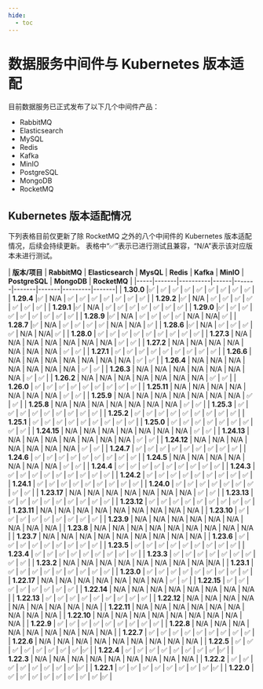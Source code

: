 ```yaml
---
hide:
  - toc
---
```


# 数据服务中间件与 Kubernetes 版本适配

目前数据服务已正式发布了以下几个中间件产品：

- RabbitMQ
- Elasticsearch
- MySQL
- Redis
- Kafka
- MinIO
- PostgreSQL
- MongoDB
- RocketMQ

## Kubernetes 版本适配情况

下列表格目前仅更新了除 RocketMQ 之外的八个中间件的 Kubernetes 版本适配情况，后续会持续更新。
表格中“✅”表示已进行测试且兼容，“N/A”表示该对应版本未进行测试。

| **版本/项目** | **RabbitMQ** | **Elasticsearch** | **MysQL** | **Redis** | **Kafka** | **MinIO** | **PostgreSQL** | **MongoDB** | **RocketMQ** |
|-----|-------|----------|------|-------|-------|-------|---------|-------|
| **1.30.0**  |✅  | ✅ | ✅ | ✅ | ✅ | ✅ | ✅  | ✅ | ✅ |
| **1.29.4**  |✅  | N/A | ✅ | ✅ | ✅ | ✅ | ✅  | ✅ | ✅ |
| **1.29.2**  |✅  | N/A | ✅ | ✅ | ✅ | ✅ | ✅  | ✅ | ✅ |
| **1.29.1**  |✅  | N/A | ✅ | ✅ | ✅ | ✅ | ✅  | ✅ | ✅ |
| **1.29.0**  |✅  | ✅ | ✅ | ✅ | ✅ | ✅ | ✅  | ✅ | ✅ |
| **1.28.9**  |✅  | N/A | ✅ | ✅ | ✅ | ✅ | N/A  | N/A| ✅ |
| **1.28.7**  |✅  | N/A | ✅ | ✅ | ✅ | ✅ | N/A  | N/A | ✅ |
| **1.28.6**  |✅  | N/A | ✅ | ✅ | ✅ | ✅ | N/A  | N/A| ✅ |
| **1.28.0**  | ✅  | ✅ | ✅ | ✅ | ✅ | ✅ | ✅  | ✅ | ✅ |
| **1.27.3**  | N/A  | N/A | N/A | N/A | N/A | N/A | N/A  | ✅ | ✅ |
| **1.27.2**  | N/A  | N/A | N/A | N/A | N/A | N/A | N/A  | ✅ | ✅ |
| **1.27.1**  | ✅  | ✅ | ✅ | ✅ | ✅ | ✅ | ✅  | ✅ | ✅ |
| **1.26.6**  | N/A  | N/A | N/A | N/A | N/A | N/A | N/A  | ✅ | ✅ |
| **1.26.4**  | N/A  | N/A | N/A | N/A | N/A | N/A | N/A  | ✅ | ✅ |
| **1.26.3**  | N/A  | N/A | N/A | N/A | N/A | N/A | N/A  | ✅ | ✅ |
| **1.26.2**  | N/A  | N/A | N/A | N/A | N/A | N/A | N/A  | ✅ | ✅ |
| **1.26.0**  | ✅  | ✅ | ✅ | ✅ | ✅ | ✅ | ✅  | ✅ | ✅ |
| **1.25.11** | N/A  | N/A | N/A | N/A | N/A | N/A | N/A  | ✅ | ✅ |
| **1.25.9**  | N/A  | N/A | N/A | N/A | N/A | N/A | N/A  | ✅ | ✅ |
| **1.25.8**  | N/A  | N/A | N/A | N/A | N/A | N/A | N/A  | ✅ | ✅ |
| **1.25.3**  | ✅  | ✅ | ✅ | ✅ | ✅ | ✅ | ✅  | ✅ | ✅ |
| **1.25.2**  | ✅  | ✅ | ✅ | ✅ | ✅ | ✅ | ✅  | ✅ | ✅ |
| **1.25.1**  | ✅  | ✅ | ✅ | ✅ | ✅ | ✅ | ✅  | ✅ | ✅ |
| **1.25.0**  | ✅  | ✅ | ✅ | ✅ | ✅ | ✅ | ✅  | ✅ | ✅ |
| **1.24.15** | N/A  | N/A | N/A | N/A | N/A | N/A | N/A  | ✅ | ✅ |
| **1.24.13** | N/A  | N/A | N/A | N/A | N/A | N/A | N/A  | ✅ | ✅ |
| **1.24.12** | N/A  | N/A | N/A | N/A | N/A | N/A | N/A  | ✅ | ✅ |
| **1.24.7**  | ✅  | ✅ | ✅ | ✅ | ✅ | ✅ | ✅  | ✅ | ✅ |
| **1.24.6**  | ✅  | ✅ | ✅ | ✅ | ✅ | ✅ | ✅  | ✅ | ✅ |
| **1.24.5**  | N/A  | N/A | N/A | N/A | N/A | N/A | N/A  | ✅ | ✅ |
| **1.24.4**  | ✅  | ✅ | ✅ | ✅ | ✅ | ✅ | ✅  | ✅ | ✅ |
| **1.24.3**  | ✅  | ✅ | ✅ | ✅ | ✅ | ✅ | ✅  | ✅ | ✅ |
| **1.24.2**  | ✅  | ✅ | ✅ | ✅ | ✅ | ✅ | ✅  | ✅ | ✅ |
| **1.24.1**  | ✅  | ✅ | ✅ | ✅ | ✅ | ✅ | ✅  | ✅ | ✅ |
| **1.24.0**  | ✅  | ✅ | ✅ | ✅ | ✅ | ✅ | ✅  | ✅ | ✅ |
| **1.23.17** | N/A  | N/A | N/A | N/A | N/A | N/A | N/A  | ✅ | ✅ |
| **1.23.13** | ✅  | ✅ | ✅ | ✅ | ✅ | ✅ | ✅  | ✅ | ✅ |
| **1.23.12** | ✅  | ✅ | ✅ | ✅ | ✅ | ✅ | ✅  | ✅ | ✅ |
| **1.23.11** | N/A  | N/A | N/A | N/A | N/A | N/A | N/A  | N/A | N/A  |
| **1.23.10** | ✅  | ✅ | ✅ | ✅ | ✅ | ✅ | ✅  | ✅ | ✅ |
| **1.23.9**  | N/A  | N/A | N/A | N/A | N/A | N/A | N/A  | N/A | N/A |
| **1.23.8**  | N/A  | N/A | N/A | N/A | N/A | N/A | N/A  | N/A | N/A |
| **1.23.7**  | N/A  | N/A | N/A | N/A | N/A | N/A | N/A  | N/A | N/A |
| **1.23.6**  | ✅  | ✅ | ✅ | ✅ | ✅ | ✅ | ✅  | ✅ | ✅ |
| **1.23.5**  | ✅  | ✅ | ✅ | ✅ | ✅ | ✅ | ✅  | ✅ | ✅ |
| **1.23.4**  | ✅  | ✅ | ✅ | ✅ | ✅ | ✅ | ✅  | ✅ | ✅ |
| **1.23.3**  | ✅  | ✅ | ✅ | ✅ | ✅ | ✅ | ✅  | ✅ | ✅ |
| **1.23.2**  | N/A  | N/A | N/A | N/A | N/A | N/A | N/A  | N/A |N/A  |
| **1.23.1**  | ✅  | ✅ | ✅ | ✅ | ✅ | ✅ | ✅  | ✅ | ✅ |
| **1.23.0**  | ✅  | ✅ | ✅ | ✅ | ✅ | ✅ | ✅  | ✅ | ✅ |
| **1.22.17** | N/A  | N/A | N/A | N/A | N/A | N/A | N/A  | ✅ | ✅  | 
| **1.22.15** | ✅  | ✅ | ✅ | ✅ | ✅ | ✅ | ✅  | ✅ |
| **1.22.14** | N/A  | N/A | N/A | N/A | N/A | N/A | N/A  | N/A |
| **1.22.13** | ✅  | ✅ | ✅ | ✅ | ✅ | ✅ | ✅  | ✅ | ✅  | 
| **1.22.12** | N/A  | N/A | N/A | N/A | N/A | N/A | N/A  | N/A | N/A |
| **1.22.11** | N/A  | N/A | N/A | N/A | N/A | N/A | N/A  | N/A | N/A |
| **1.22.10** | N/A  | N/A | N/A | N/A | N/A | N/A | N/A  | N/A | N/A |
| **1.22.9**  | ✅  | ✅ | ✅ | ✅ | ✅ | ✅ | ✅  | ✅ | ✅ |
| **1.22.8**  | N/A  | N/A | N/A | N/A | N/A | N/A | N/A  | N/A | N/A  |
| **1.22.7**  | ✅  | ✅ | ✅ | ✅ | ✅ | ✅ | ✅  | ✅ | ✅ |
| **1.22.6**  | N/A  | N/A | N/A | N/A | N/A | N/A | N/A  | N/A | N/A  |
| **1.22.5**  | ✅  | ✅ | ✅ | ✅ | ✅ | ✅ | ✅  | ✅ |✅ |
| **1.22.4**  | ✅  | ✅ | ✅ | ✅ | ✅ | ✅ | ✅  | ✅ |✅ |
| **1.22.3**  | N/A  | N/A | N/A | N/A | N/A | N/A | N/A  | N/A | N/A  | 
| **1.22.2**  | ✅  | ✅ | ✅ | ✅ | ✅ | ✅ | ✅  | ✅ |✅ |
| **1.22.1**  | ✅  | ✅ | ✅ | ✅ | ✅ | ✅ | ✅  | ✅ |✅ |
| **1.22.0**  | ✅  | ✅ | ✅ | ✅ | ✅ | ✅ | ✅  | ✅ |✅ |
